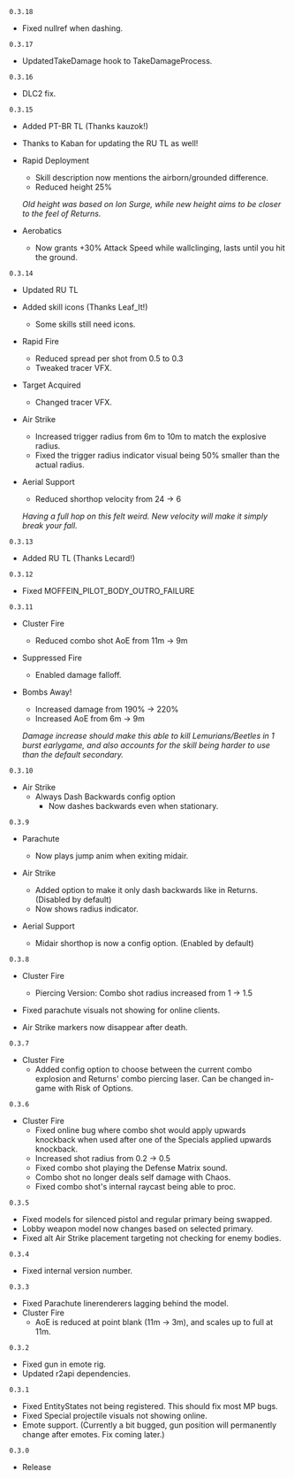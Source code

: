 `0.3.18`

- Fixed nullref when dashing.

`0.3.17`

- UpdatedTakeDamage hook to TakeDamageProcess.

`0.3.16`

- DLC2 fix.

`0.3.15`

- Added PT-BR TL (Thanks kauzok!)
- Thanks to Kaban for updating the RU TL as well!

- Rapid Deployment
	- Skill description now mentions the airborn/grounded difference.
	- Reduced height 25%
	
	*Old height was based on Ion Surge, while new height aims to be closer to the feel of Returns.*
	
- Aerobatics
	- Now grants +30% Attack Speed while wallclinging, lasts until you hit the ground.

`0.3.14`

- Updated RU TL
- Added skill icons (Thanks Leaf_It!)
	- Some skills still need icons.
	
- Rapid Fire
	- Reduced spread per shot from 0.5 to 0.3
	- Tweaked tracer VFX.

- Target Acquired
	- Changed tracer VFX.

- Air Strike
	- Increased trigger radius from 6m to 10m to match the explosive radius.
	- Fixed the trigger radius indicator visual being 50% smaller than the actual radius.
	
- Aerial Support
	- Reduced shorthop velocity from 24 -> 6
	
	*Having a full hop on this felt weird. New velocity will make it simply break your fall.*

`0.3.13`

- Added RU TL (Thanks Lecard!)

`0.3.12`

- Fixed MOFFEIN_PILOT_BODY_OUTRO_FAILURE

`0.3.11`

- Cluster Fire
	- Reduced combo shot AoE from 11m -> 9m
	
- Suppressed Fire
	- Enabled damage falloff.
	
- Bombs Away!
	- Increased damage from 190% -> 220%
	- Increased AoE from 6m -> 9m
	
	*Damage increase should make this able to kill Lemurians/Beetles in 1 burst earlygame, and also accounts for the skill being harder to use than the default secondary.*

`0.3.10`

- Air Strike
	- Always Dash Backwards config option
		- Now dashes backwards even when stationary.

`0.3.9`

- Parachute
	- Now plays jump anim when exiting midair.

- Air Strike
	- Added option to make it only dash backwards like in Returns. (Disabled by default)
	- Now shows radius indicator.

- Aerial Support
	- Midair shorthop is now a config option. (Enabled by default)

`0.3.8`

- Cluster Fire
	- Piercing Version: Combo shot radius increased from 1 -> 1.5
	
- Fixed parachute visuals not showing for online clients.
- Air Strike markers now disappear after death.

`0.3.7`

- Cluster Fire
	- Added config option to choose between the current combo explosion and Returns' combo piercing laser. Can be changed in-game with Risk of Options.

`0.3.6`

- Cluster Fire
	- Fixed online bug where combo shot would apply upwards knockback when used after one of the Specials applied upwards knockback.
	- Increased shot radius from 0.2 -> 0.5
	- Fixed combo shot playing the Defense Matrix sound.
	- Combo shot no longer deals self damage with Chaos.
	- Fixed combo shot's internal raycast being able to proc.

`0.3.5`

- Fixed models for silenced pistol and regular primary being swapped.
- Lobby weapon model now changes based on selected primary.
- Fixed alt Air Strike placement targeting not checking for enemy bodies.

`0.3.4`
- Fixed internal version number.

`0.3.3`
  - Fixed Parachute linerenderers lagging behind the model.
  - Cluster Fire
	- AoE is reduced at point blank (11m -> 3m), and scales up to full at 11m.

`0.3.2`
  - Fixed gun in emote rig.
  - Updated r2api dependencies.

`0.3.1`
  - Fixed EntityStates not being registered. This should fix most MP bugs.
  - Fixed Special projectile visuals not showing online.
  - Emote support. (Currently a bit bugged, gun position will permanently change after emotes. Fix coming later.)

`0.3.0`
  - Release